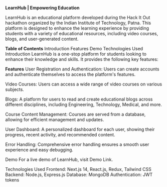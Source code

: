 **LearnHub | Empowering Education**


LearnHub is an educational platform developed during the Hack It Out hackathon organized by the Indian Institute of Technology, Patna. This platform is designed to enhance the learning experience by providing students with a variety of educational resources, including video courses, blogs, and user-generated content.

**Table of Contents**
Introduction
Features
Demo
Technologies Used
Introduction
LearnHub is a one-stop platform for students looking to enhance their knowledge and skills. It provides the following key features:

**Features**
User Registration and Authentication: Users can create accounts and authenticate themselves to access the platform's features.

Video Courses: Users can access a wide range of video courses on various subjects.

Blogs: A platform for users to read and create educational blogs across different disciplines, including Engineering, Technology, Medical, and more.

Course Content Management: Courses are served from a database, allowing for efficient management and updates.

User Dashboard: A personalized dashboard for each user, showing their progress, recent activity, and recommended content.

Error Handling: Comprehensive error handling ensures a smooth user experience and easy debugging.

Demo
For a live demo of LearnHub, visit Demo Link.

Technologies Used
Frontend: Next.js 14, React.js, Redux, Tailwind CSS
Backend: Node.js, Express.js
Database: MongoDB
Authentication: JWT tokens
